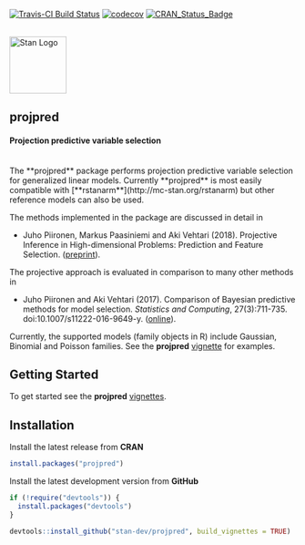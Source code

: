 [![Travis-CI Build Status](https://travis-ci.org/stan-dev/projpred.svg?branch=master)](https://travis-ci.org/stan-dev/projpred)
[![codecov](https://codecov.io/gh/stan-dev/projpred/branch/master/graph/badge.svg)](https://codecov.io/gh/stan-dev/projpred)
[![CRAN_Status_Badge](http://www.r-pkg.org/badges/version/projpred?color=blue)](http://cran.r-project.org/web/packages/projpred)

<br>

<div style="text-align:left">
<span><a href="http://mc-stan.org">
<img src="https://raw.githubusercontent.com/stan-dev/logos/master/logo_tm.png" width=100 alt="Stan Logo"/> </a><h2><strong>projpred</strong></h2><h4>Projection predictive variable selection</h4></span>
</div>

<br>
The **projpred** package performs projection predictive variable selection for
generalized linear models. Currently **projpred** is most easily compatible with
[**rstanarm**](http://mc-stan.org/rstanarm) but other reference models can also
be used.

The methods implemented in the package are discussed in detail in

* Juho Piironen, Markus Paasiniemi and Aki Vehtari (2018). Projective Inference in High-dimensional Problems: Prediction and Feature Selection. ([preprint](https://arxiv.org/abs/1810.02406)).

The projective approach is evaluated in comparison to many other methods in

* Juho Piironen and Aki Vehtari (2017). Comparison of Bayesian predictive methods for model selection. *Statistics and Computing*, 27(3):711-735. doi:10.1007/s11222-016-9649-y. ([online](https://link.springer.com/article/10.1007/s11222-016-9649-y)).

Currently, the supported models (family objects in R) include Gaussian, Binomial
and Poisson families. See the **projpred**
[vignette](http://mc-stan.org/projpred/articles) for examples.



## Getting Started

To get started see the __projpred__ [vignettes](http://mc-stan.org/projpred/articles).


## Installation

Install the latest release from **CRAN**

```r
install.packages("projpred")
```

Install the latest development version from **GitHub**

```r
if (!require("devtools")) {
  install.packages("devtools")
}

devtools::install_github("stan-dev/projpred", build_vignettes = TRUE)
```
